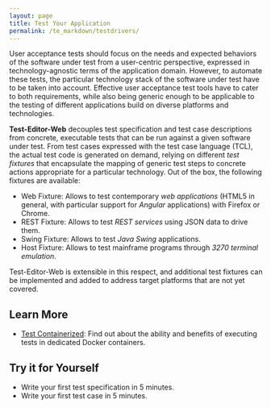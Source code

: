```yaml
---
layout: page
title: Test Your Application
permalink: /te_markdown/testdrivers/
---
```


User acceptance tests should focus on the needs and expected behaviors of the software under test from a user-centric perspective, expressed in technology-agnostic terms of the application domain. However, to automate these tests, the particular technology stack of the software under test have to be taken into account. Effective user acceptance test tools have to cater to both requirements, while also being generic enough to be applicable to the testing of different applications build on diverse platforms and technologies.

**Test-Editor-Web** decouples test specification and test case descriptions from concrete, executable tests that can be run against a given software under test. From test cases expressed with the test case language (TCL), the actual test code is generated on demand, relying on different *test fixtures* that encapsulate the mapping of generic test steps to concrete actions appropriate for a particular technology. Out of the box, the following fixtures are available:

 * Web Fixture: Allows to test contemporary *web applications* (HTML5 in general, with particular support for *Angular* applications) with Firefox or Chrome.
 * REST Fixture: Allows to test *REST services* using JSON data to drive them.
 * Swing Fixture: Allows to test *Java Swing* applications.
 * Host Fixture: Allows to test mainframe programs through *3270 terminal emulation*.

Test-Editor-Web is extensible in this respect, and additional test fixtures can be implemented and added to address target platforms that are not yet covered.

## Learn More

* [Test Containerized](/te_markdown/testexec): Find out about the ability and benefits of executing tests in dedicated Docker containers.


## Try it for Yourself

* Write your first test specification in 5 minutes.
* Write your first test case in 5 minutes.